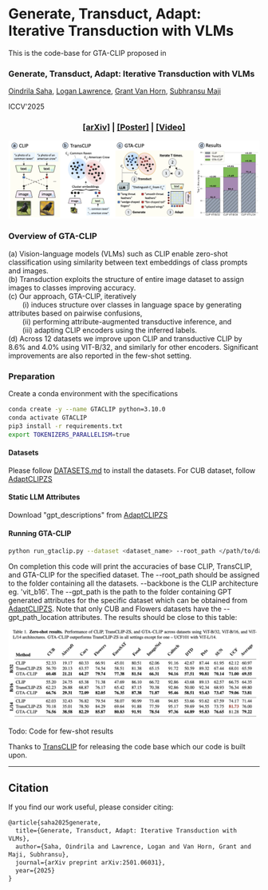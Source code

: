 # Generate, Transduct, Adapt: Iterative Transduction with VLMs 
This is the code-base for GTA-CLIP proposed in

### Generate, Transduct, Adapt: Iterative Transduction with VLMs 

[Oindrila Saha](http://oindrilasaha.github.io), [Logan Lawrence](https://www.linkedin.com/in/logan-lawrence-5a4782158), [Grant Van Horn](https://gvh.codes), [Subhransu Maji](http://people.cs.umass.edu/~smaji/) 

ICCV'2025

<h3 align="center">
  <a href="https://arxiv.org/abs/2501.06031">[arXiv]</a> | 
  <a href="https://github.com/cvl-umass/GTA-CLIP">[Poster]</a> |
  <a href="https://github.com/cvl-umass/GTA-CLIP  ">[Video]</a>
</h3>

![method](./extras/gta-clip_splash.png)

### Overview of GTA-CLIP

(a) Vision-language models (VLMs) such as CLIP enable zero-shot classification using similarity between text embeddings of class prompts and images.  
(b) Transduction exploits the structure of entire image dataset to assign images to classes improving accuracy.  
(c) Our approach, GTA-CLIP, iteratively  
  (i) induces structure over classes in language space by generating attributes based on pairwise confusions,  
  (ii) performing attribute-augmented transductive inference, and  
  (iii) adapting CLIP encoders using the inferred labels.  
(d) Across 12 datasets we improve upon CLIP and transductive CLIP by 8.6% and 4.0% using VIT-B/32, and similarly for other encoders. Significant improvements are also reported in the few-shot setting.

### Preparation
Create a conda environment with the specifications
```bash
conda create -y --name GTACLIP python=3.10.0
conda activate GTACLIP
pip3 install -r requirements.txt
export TOKENIZERS_PARALLELISM=true
```

#### Datasets

Please follow [DATASETS.md](DATASETS.md) to install the datasets.
For CUB dataset, follow [AdaptCLIPZS](https://github.com/cvl-umass/AdaptCLIPZS)

#### Static LLM Attributes

Download "gpt_descriptions" from [AdaptCLIPZS](https://github.com/cvl-umass/AdaptCLIPZS)

#### Running GTA-CLIP
```bash
python run_gtaclip.py --dataset <dataset_name> --root_path </path/to/datasets/folder> --backbone <clip_backbone> --gpt_path </path/to/adaptclizs/visual/attributes --gpt_path_location </path/to/adaptclizs/location/attributes
```
On completion this code will print the accuracies of base CLIP, TransCLIP, and GTA-CLIP for the specified dataset. The --root_path should be assigned to the folder containing all the datasets. --backbone is the CLIP architecture eg. 'vit_b16'. The --gpt_path is the path to the folder containing GPT generated attributes for the specific dataset which can be obtained from [AdaptCLIPZS](https://github.com/cvl-umass/AdaptCLIPZS). Note that only CUB and Flowers datasets have the --gpt_path_location attributes. The results should be close to this table:

![results](./extras/gta-clip_results.png)

Todo: Code for few-shot results

Thanks to [TransCLIP](https://github.com/MaxZanella/transduction-for-vlms) for releasing the code base which our code is built upon.

---

## Citation

If you find our work useful, please consider citing:

```
@article{saha2025generate,
  title={Generate, Transduct, Adapt: Iterative Transduction with VLMs},
  author={Saha, Oindrila and Lawrence, Logan and Van Horn, Grant and Maji, Subhransu},
  journal={arXiv preprint arXiv:2501.06031},
  year={2025}
}
```




